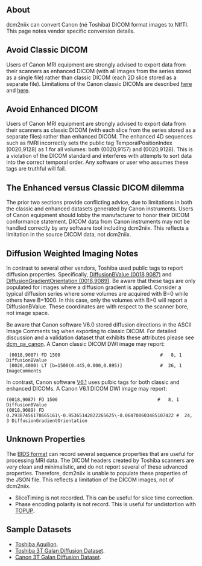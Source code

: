 ## About

dcm2niix can convert Canon (né Toshiba) DICOM format images to NIfTI. This page notes vendor specific conversion details.

## Avoid Classic DICOM

Users of Canon MRI equipment are strongly advised to export data from their scanners as enhanced DICOM (with all images from the series stored as a single file) rather than classic DICOM (each 2D slice stored as a separate file). Limitations of the Canon classic DICOMs are described [here](https://github.com/rordenlab/dcm2niix/issues/495) and [here](https://github.com/neurolabusc/dcm_qa_canon).

## Avoid Enhanced DICOM

Users of Canon MRI equipment are strongly advised to export data from their scanners as classic DICOM (with each slice from the series stored as a separate files) rather than enhanced DICOM. The enhanced 4D sequences such as fMRI incorrectly sets the public tag TemporalPositionIndex (0020,9128) as 1 for all volumes: both (0020,9157) and (0020,9128). This is a violation of the DICOM standard and interferes with attempts to sort data into the correct temporal order. Any software or user who assumes these tags are truthful will fail.

## The Enhanced versus Classic DICOM dilemma

The prior two sections provide conflicting advice, due to limitations in both the classic and enhanced datasets generated by Canon instruments. Users of Canon equipment should lobby the manufacturer to honor their DICOM conformance statement. DICOM data from Canon instruments may not be handled correctly by any software tool including dcm2niix. This reflects a limitation in the source DICOM data, not dcm2niix.

## Diffusion Weighted Imaging Notes

In contrast to several other vendors, Toshiba used public tags to report diffusion properties. Specifically, [DiffusionBValue (0018,9087)](http://dicomlookup.com/lookup.asp?sw=Tnumber&q=(0018,9087)) and [DiffusionGradientOrientation (0018,9089)](http://dicomlookup.com/lookup.asp?sw=Tnumber&q=(0018,9089)). Be aware that these tags are only populated for images where a diffusion gradient is applied. Consider a typical diffusion series where some volumes are acquired with B=0 while others have B=1000. In this case, only the volumes with B>0 will report a DiffusionBValue. These coordinates are with respect to the scanner bore, not image space.

Be aware that Canon software V6.0 stored diffusion directions in the ASCII Image Comments tag when exporting to classic DICOM. For detailed discussion and a validation dataset that exhibits these attributes please see [dcm_qa_canon](https://github.com/neurolabusc/dcm_qa_canon). A Canon classic DICOM DWI image may report:

```
 (0018,9087) FD 1500                                     #   8, 1 DiffusionBValue
 (0020,4000) LT [b=1500(0.445,0.000,0.895)]              #  26, 1 ImageComments
```

In contrast, Canon software [V6.1](https://github.com/neurolabusc/dcm_qa_canon_61) uses pulbic tags for both classic and enhanced DICOMs. A Canon V6.1 DICOM DWI image may report:

```
(0018,9087) FD 1500                                     #   8, 1 DiffusionBValue
(0018,9089) FD 0.29387456178665161\-0.95365142822265625\-0.064700603485107422 #  24, 3 DiffusionGradientOrientation
```

## Unknown Properties

The [BIDS format](https://bids.neuroimaging.io) can record several sequence properties that are useful for processing MRI data. The DICOM headers created by Toshiba scanners are very clean and minimalistic, and do not report several of these advanced properties. Therefore, dcm2niix is unable to populate these properties of the JSON file. This reflects a limitation of the DICOM images, not of dcm2niix.

 - SliceTiming is not recorded. This can be useful for slice time correction.
 - Phase encoding polarity is not record. This is useful for undistortion with [TOPUP](https://fsl.fmrib.ox.ac.uk/fsl/fslwiki/topup).


## Sample Datasets

 - [Toshiba Aquilion](https://www.aliza-dicom-viewer.com/download/datasets).
 - [Toshiba 3T Galan Diffusion Dataset](https://github.com/neurolabusc/dcm_qa_toshiba).
 - [Canon 3T Galan Diffusion Dataset](https://github.com/neurolabusc/dcm_qa_canon).
